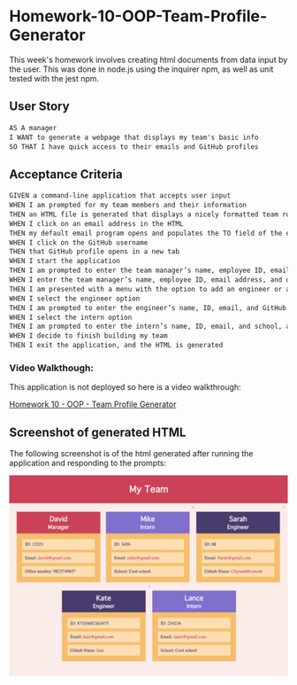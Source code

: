 # Homework-10-OOP-Team-Profile-Generator

This week's homework involves creating html documents from data input by the user. This was done in node.js using the inquirer npm, as well as unit tested with the jest npm.

## User Story

```md
AS A manager
I WANT to generate a webpage that displays my team's basic info
SO THAT I have quick access to their emails and GitHub profiles
```

## Acceptance Criteria

```md
GIVEN a command-line application that accepts user input
WHEN I am prompted for my team members and their information
THEN an HTML file is generated that displays a nicely formatted team roster based on user input
WHEN I click on an email address in the HTML
THEN my default email program opens and populates the TO field of the email with the address
WHEN I click on the GitHub username
THEN that GitHub profile opens in a new tab
WHEN I start the application
THEN I am prompted to enter the team manager’s name, employee ID, email address, and office number
WHEN I enter the team manager’s name, employee ID, email address, and office number
THEN I am presented with a menu with the option to add an engineer or an intern or to finish building my team
WHEN I select the engineer option
THEN I am prompted to enter the engineer’s name, ID, email, and GitHub username, and I am taken back to the menu
WHEN I select the intern option
THEN I am prompted to enter the intern’s name, ID, email, and school, and I am taken back to the menu
WHEN I decide to finish building my team
THEN I exit the application, and the HTML is generated
```

### Video Walkthough:

This application is not deployed so here is a video walkthrough:

[Homework 10 - OOP - Team Profile Generator](https://youtu.be/1RzKzJzBzjI)

## Screenshot of generated HTML

The following screenshot is of the html generated after running the application and responding to the prompts:

![ScreenShot](./img/screenshot.png)

